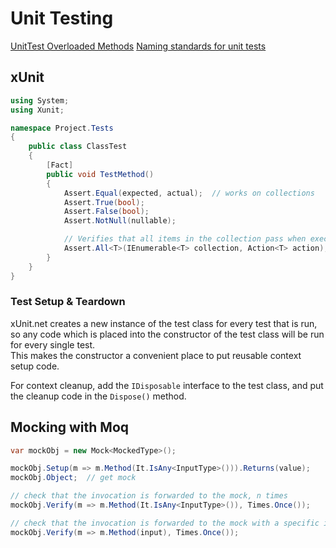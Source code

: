 # Unit Testing

[UnitTest Overloaded Methods](https://stackoverflow.com/a/5666591/8319610)
[Naming standards for unit tests](https://osherove.com/blog/2005/4/3/naming-standards-for-unit-tests.html)

## xUnit

```cs linenums="1"
using System;
using Xunit;

namespace Project.Tests
{
    public class ClassTest
    {
        [Fact]
        public void TestMethod()
        {
            Assert.Equal(expected, actual);  // works on collections
            Assert.True(bool);
            Assert.False(bool);
            Assert.NotNull(nullable);

            // Verifies that all items in the collection pass when executed against action
            Assert.All<T>(IEnumerable<T> collection, Action<T> action);
        }
    }
}
```

### Test Setup & Teardown

xUnit.net creates a new instance of the test class for every test that is run, so any code which is placed into the constructor of the test class will be run for every single test.  
This makes the constructor a convenient place to put reusable context setup code.

For context cleanup, add the `IDisposable` interface to the test class, and put the cleanup code in the `Dispose()` method.

## Mocking with Moq

```cs linenums="1"
var mockObj = new Mock<MockedType>();

mockObj.Setup(m => m.Method(It.IsAny<InputType>())).Returns(value);
mockObj.Object;  // get mock

// check that the invocation is forwarded to the mock, n times
mockObj.Verify(m => m.Method(It.IsAny<InputType>()), Times.Once());

// check that the invocation is forwarded to the mock with a specific input
mockObj.Verify(m => m.Method(input), Times.Once());
```
